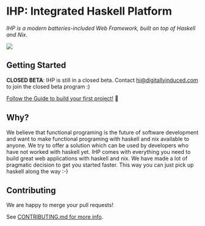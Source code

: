 # IHP: Integrated Haskell Platform

*IHP is a modern batteries-included Web Framework, built on top of Haskell and Nix.*

![](https://github.com/digitallyinduced/haskellframework/blob/master/Guide/images/ihp-logo.png?raw=true)

## Getting Started

**CLOSED BETA**: IHP is still in a closed beta. Contact hi@digitallyinduced.com to join the closed beta program :)

[Follow the Guide to build your first project!](https://ihp.digitallyinduced.com/Guide/intro.html) 🚀

## Why?

We believe that functional programing is the future of software development and want to make functional programing with haskell and nix available to anyone. We try to offer a solution which can be used by developers who have not worked with haskell yet. IHP comes with everything you need to build great web applications with haskell and nix. We have made a lot of pragmatic decision to get you started faster. This way you can just pick up haskell along the way :-)

## Contributing

We are happy to merge your pull requests!

See [CONTRIBUTING.md for more info](CONTRIBUTING.md).